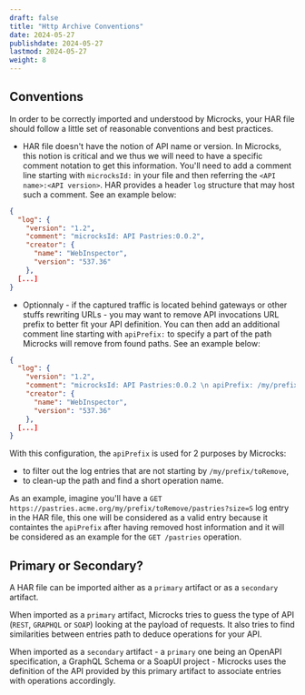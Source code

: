```yaml
---
draft: false
title: "Http Archive Conventions"
date: 2024-05-27
publishdate: 2024-05-27
lastmod: 2024-05-27
weight: 8
---
```


## Conventions

In order to be correctly imported and understood by Microcks, your HAR file should follow a little set of reasonable conventions and best practices.

* HAR file doesn't have the notion of API name or version. In Microcks, this notion is critical and we thus we will need to have a specific comment notation to get this information. You'll need to add a comment line starting with `microcksId:` in your file and then referring the `<API name>:<API version>`. HAR provides a header `log` structure that may host such a comment. See an example below:

```json
{
  "log": {
    "version": "1.2",
    "comment": "microcksId: API Pastries:0.0.2",
    "creator": {
      "name": "WebInspector",
      "version": "537.36"
    },
  [...]
}
```

* Optionnaly - if the captured traffic is located behind gateways or other stuffs rewriting URLs - you may want to remove API invocations URL prefix to better fit your API definition. You can then add an additional comment line starting with `apiPrefix:` to specify a part of the path Microcks will remove from found paths. See an example below:

```json
{
  "log": {
    "version": "1.2",
    "comment": "microcksId: API Pastries:0.0.2 \n apiPrefix: /my/prefix/toRemove",
    "creator": {
      "name": "WebInspector",
      "version": "537.36"
    },
  [...]
}
```

With this configuration, the `apiPrefix` is used for 2 purposes by Microcks:
* to filter out the log entries that are not starting by `/my/prefix/toRemove`,
* to clean-up the path and find a short operation name.

As an example, imagine you'll have a `GET https://pastries.acme.org/my/prefix/toRemove/pastries?size=S` log entry in the HAR file, this one will be considered as a valid entry because it containtes the `apiPrefix` after having removed host information and it will be considered as an example for the `GET /pastries` operation.

## Primary or Secondary?

A HAR file can be imported aither as a `primary` artifact or as a `secondary` artifact.

When imported as a `primary` artifact, Microcks tries to guess the type of API (`REST`, `GRAPHQL` or `SOAP`) looking at the payload of requests. It also tries to find similarities between entries path to deduce operations for your API. 

When imported as a `secondary` artifact - a `primary` one being an OpenAPI specification, a GraphQL Schema or a SoapUI project - Microcks uses the definition of the API provided by this primary artifact to associate entries with operations accordingly.

